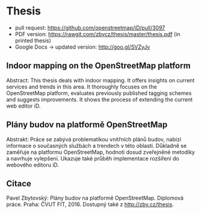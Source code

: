 # Thesis




- pull request: https://github.com/openstreetmap/iD/pull/3097
- PDF version: https://rawgit.com/zbycz/thesis/master/thesis.pdf  (in printed thesis)
- Google Docs -> updated version: http://goo.gl/SVZyJv




## Indoor mapping on the OpenStreetMap platform
Abstract: This thesis deals with indoor mapping. It offers insights on current services and trends in this area. It thoroughly focuses on the OpenStreetMap platform, evaluates previously published tagging schemes and suggests improvements. It shows the process of extending the current web editor iD.

## Plány budov na platformě OpenStreetMap
Abstrakt: Práce se zabývá problematikou vnitřních plánů budov, nabízí informace o současných službách a trendech v této oblasti. Důkladně se zaměřuje na platformu OpenStreetMap, hodnotí dosud zveřejněné metodiky a navrhuje vylepšení. Ukazuje také průběh implementace rozšíření do webového editoru iD.

## Citace
Pavel Zbytovský: Plány budov na platformě OpenStreetMap. Diplomová práce. Praha: ČVUT FIT, 2016. Dostupný také z http://zby.cz/thesis.
